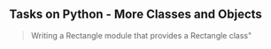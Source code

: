 ## Tasks on Python - More Classes and Objects

> Writing a Rectangle module that provides a Rectangle class"

